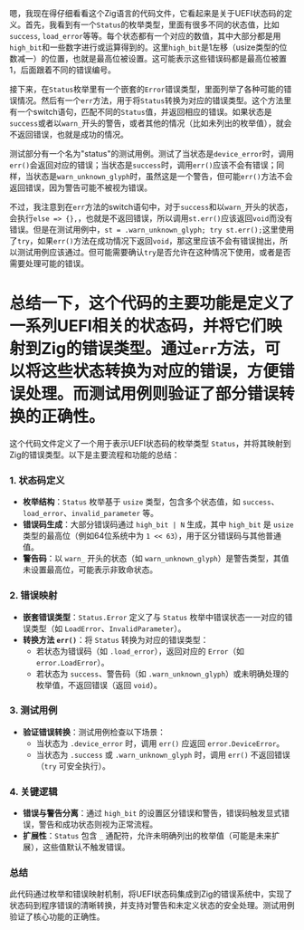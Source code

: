 嗯，我现在得仔细看看这个Zig语言的代码文件，它看起来是关于UEFI状态码的定义。首先，我看到有一个`Status`的枚举类型，里面有很多不同的状态值，比如`success`, `load_error`等等。每个状态都有一个对应的数值，其中大部分都是用`high_bit`和一些数字进行或运算得到的。这里`high_bit`是1左移（usize类型的位数减一）的位置，也就是最高位被设置。这可能表示这些错误码都是最高位被置1，后面跟着不同的错误编号。

接下来，在`Status`枚举里有一个嵌套的`Error`错误类型，里面列举了各种可能的错误情况。然后有一个`err`方法，用于将`Status`转换为对应的错误类型。这个方法里有一个switch语句，匹配不同的`Status`值，并返回相应的错误。如果状态是`success`或者以`warn_`开头的警告，或者其他的情况（比如未列出的枚举值），就会不返回错误，也就是成功的情况。

测试部分有一个名为"status"的测试用例。测试了当状态是`device_error`时，调用`err()`会返回对应的错误；当状态是`success`时，调用`err()`应该不会有错误；同样，当状态是`warn_unknown_glyph`时，虽然这是一个警告，但可能`err()`方法不会返回错误，因为警告可能不被视为错误。

不过，我注意到在`err`方法的switch语句中，对于`success`和以`warn_`开头的状态，会执行`else => {},`，也就是不返回错误，所以调用`st.err()`应该返回`void`而没有错误。但是在测试用例中，`st = .warn_unknown_glyph; try st.err();`这里使用了`try`，如果`err()`方法在成功情况下返回`void`，那这里应该不会有错误抛出，所以测试用例应该通过。但可能需要确认`try`是否允许在这种情况下使用，或者是否需要处理可能的错误。

总结一下，这个代码的主要功能是定义了一系列UEFI相关的状态码，并将它们映射到Zig的错误类型。通过`err`方法，可以将这些状态转换为对应的错误，方便错误处理。而测试用例则验证了部分错误转换的正确性。
================================================
这个代码文件定义了一个用于表示UEFI状态码的枚举类型 `Status`，并将其映射到Zig的错误类型。以下是主要流程和功能的总结：

### 1. **状态码定义**
- **枚举结构**：`Status` 枚举基于 `usize` 类型，包含多个状态值，如 `success`、`load_error`、`invalid_parameter` 等。
- **错误码生成**：大部分错误码通过 `high_bit | N` 生成，其中 `high_bit` 是 `usize` 类型的最高位（例如64位系统中为 `1 << 63`），用于区分错误码与其他普通值。
- **警告码**：以 `warn_` 开头的状态（如 `warn_unknown_glyph`）是警告类型，其值未设置最高位，可能表示非致命状态。

### 2. **错误映射**
- **嵌套错误类型**：`Status.Error` 定义了与 `Status` 枚举中错误状态一一对应的错误类型（如 `LoadError`、`InvalidParameter`）。
- **转换方法 `err()`**：将 `Status` 转换为对应的错误类型：
  - 若状态为错误码（如 `.load_error`），返回对应的 `Error`（如 `error.LoadError`）。
  - 若状态为 `success`、警告码（如 `.warn_unknown_glyph`）或未明确处理的枚举值，不返回错误（返回 `void`）。

### 3. **测试用例**
- **验证错误转换**：测试用例检查以下场景：
  - 当状态为 `.device_error` 时，调用 `err()` 应返回 `error.DeviceError`。
  - 当状态为 `.success` 或 `.warn_unknown_glyph` 时，调用 `err()` 不返回错误（`try` 可安全执行）。

### 4. **关键逻辑**
- **错误与警告分离**：通过 `high_bit` 的设置区分错误和警告，错误码触发显式错误，警告和成功状态则视为正常流程。
- **扩展性**：`Status` 包含 `_` 通配符，允许未明确列出的枚举值（可能是未来扩展），这些值默认不触发错误。

### 总结
此代码通过枚举和错误映射机制，将UEFI状态码集成到Zig的错误系统中，实现了状态码到程序错误的清晰转换，并支持对警告和未定义状态的安全处理。测试用例验证了核心功能的正确性。